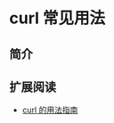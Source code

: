 # curl 常见用法

## 简介


## 扩展阅读
  - [curl 的用法指南](http://www.ruanyifeng.com/blog/2019/09/curl-reference.html)